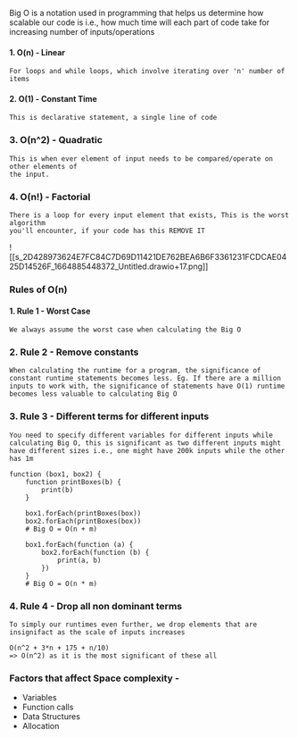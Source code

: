 Big O is a notation used in programming that helps us determine how scalable our code is i.e., how much time will each part of code take for increasing number of inputs/operations

#### 1. O(n) - Linear
	For loops and while loops, which involve iterating over 'n' number of items

#### 2. O(1) - Constant Time
	This is declarative statement, a single line of code

### 3. O(n^2) - Quadratic
	This is when ever element of input needs to be compared/operate on other elements of 
	the input. 

### 4. O(n!) - Factorial 
	There is a loop for every input element that exists, This is the worst algorithm 
	you'll encounter, if your code has this REMOVE IT

  ![[s_2D428973624E7FC84C7D69D11421DE762BEA6B6F3361231FCDCAE0425D14526F_1664885448372_Untitled.drawio+17.png]]
### Rules of O(n)
#### 1. Rule 1 - Worst Case
	We always assume the worst case when calculating the Big O

### 2. Rule 2 - Remove constants
	When calculating the runtime for a program, the significance of constant runtime statements becomes less. Eg. If there are a million inputs to work with, the significance of statements have O(1) runtime becomes less valuable to calculating Big O

### 3. Rule 3 - Different terms for different inputs
	You need to specify different variables for different inputs while calculating Big O, this is significant as two different inputs might have different sizes i.e., one might have 200k inputs while the other has 1m 
``` 
function (box1, box2) {
	function printBoxes(b) {
		print(b)
	}
	
	box1.forEach(printBoxes(box))
	box2.forEach(printBoxes(box))
	# Big O = O(n + m)
	
	box1.forEach(function (a) {
		box2.forEach(function (b) {
			print(a, b)
		})
	} 
	# Big O = O(n * m)
```

### 4. Rule 4 - Drop all non dominant terms 
	To simply our runtimes even further, we drop elements that are insignifact as the scale of inputs increases

```
O(n^2 + 3*n + 175 + n/10) 
=> O(n^2) as it is the most significant of these all
```


### Factors that affect Space complexity - 
- Variables
- Function calls
- Data Structures
- Allocation
